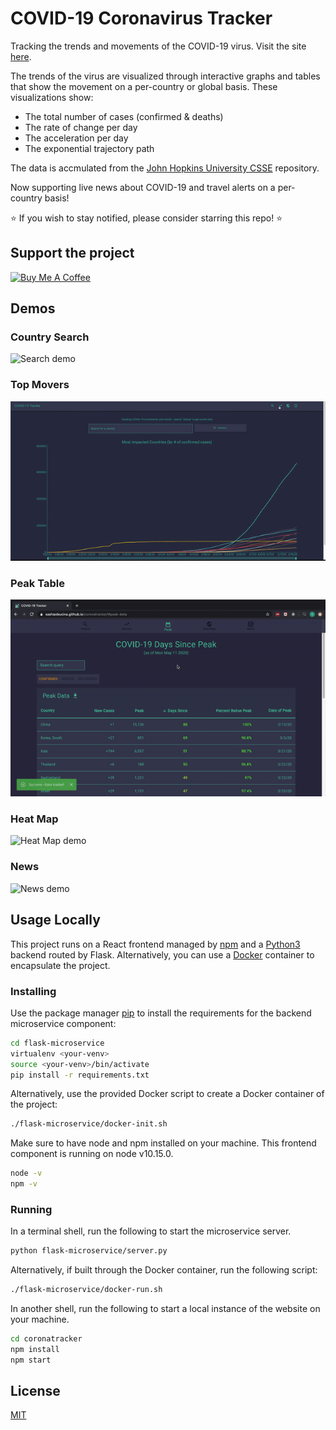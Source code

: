 # COVID-19 Coronavirus Tracker

Tracking the trends and movements of the COVID-19 virus. Visit the site [here](https://sashaobucina.github.io/coronatracker/).

The trends of the virus are visualized through interactive graphs and tables that show the movement on a per-country or global basis. These visualizations show:
- The total number of cases (confirmed & deaths)
- The rate of change per day
- The acceleration per day
- The exponential trajectory path

The data is accmulated from the [John Hopkins University CSSE](https://github.com/CSSEGISandData/COVID-19) repository.

Now supporting live news about COVID-19 and travel alerts on a per-country basis!

⭐ If you wish to stay notified, please consider starring this repo! ⭐


## Support the project
<a href="https://www.buymeacoffee.com/sashaobucina" target="_blank"><img src="https://cdn.buymeacoffee.com/buttons/default-orange.png" alt="Buy Me A Coffee" height="45" width="180"></a>

## Demos

### Country Search

![Search demo](assets/demo.gif)

### Top Movers

![Top Movers demo](assets/top-movers.gif)

### Peak Table

![Peak demo](assets/peak.gif)

### Heat Map

![Heat Map demo](assets/heatmap.gif)

### News

![News demo](assets/news.gif)

## Usage Locally

This project runs on a React frontend managed by [npm](https://www.npmjs.com/get-npm) and a [Python3](https://www.python.org/downloads/release/python-362/) backend routed by Flask. Alternatively, you can use a [Docker](https://www.docker.com/) container to encapsulate the project.

### Installing

Use the package manager [pip](https://pip.pypa.io/en/stable/) to install the requirements for the backend microservice component:

```bash
cd flask-microservice
virtualenv <your-venv>
source <your-venv>/bin/activate
pip install -r requirements.txt
```

Alternatively, use the provided Docker script to create a Docker container of the project:

```bash
./flask-microservice/docker-init.sh
```

Make sure to have node and npm installed on your machine. This frontend component is running on node v10.15.0.

```bash
node -v
npm -v
```

### Running

In a terminal shell, run the following to start the microservice server.

```bash
python flask-microservice/server.py
```

Alternatively, if built through the Docker container, run the following script:

```bash
./flask-microservice/docker-run.sh
```

In another shell, run the following to start a local instance of the website on your machine.

```bash
cd coronatracker
npm install
npm start
```

## License
[MIT](https://choosealicense.com/licenses/mit/)
